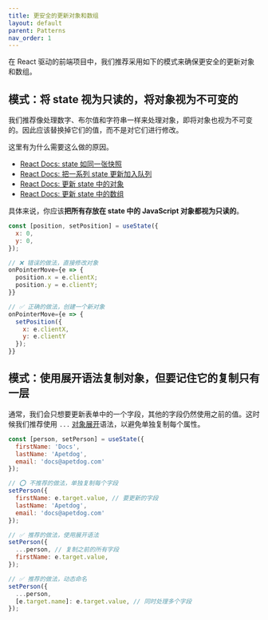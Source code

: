 ```yaml
---
title: 更安全的更新对象和数组
layout: default
parent: Patterns
nav_order: 1
---
```


在 React 驱动的前端项目中，我们推荐采用如下的模式来确保更安全的更新对象和数组。

## 模式：将 state 视为只读的，将对象视为不可变的

我们推荐像处理数字、布尔值和字符串一样来处理对象，即将对象也视为不可变的。因此应该替换掉它们的值，而不是对它们进行修改。

这里有为什么需要这么做的原因。

- [React Docs: state 如同一张快照](https://zh-hans.react.dev/learn/state-as-a-snapshot)
- [React Docs: 把一系列 state 更新加入队列](https://zh-hans.react.dev/learn/queueing-a-series-of-state-updates)
- [React Docs: 更新 state 中的对象](https://zh-hans.react.dev/learn/updating-objects-in-state)
- [React Docs: 更新 state 中的数组](https://zh-hans.react.dev/learn/updating-arrays-in-state)

具体来说，你应该**把所有存放在 state 中的 JavaScript 对象都视为只读的**。

```js
const [position, setPosition] = useState({
  x: 0,
  y: 0,
});

// ❌ 错误的做法，直接修改对象
onPointerMove={e => {
  position.x = e.clientX;
  position.y = e.clientY;
}}

// ✅ 正确的做法，创建一个新对象
onPointerMove={e => {
  setPosition({
    x: e.clientX,
    y: e.clientY
  });
}}
```

## 模式：使用展开语法复制对象，但要记住它的复制只有一层

通常，我们会只想要更新表单中的一个字段，其他的字段仍然使用之前的值。这时候我们推荐使用 `...` [对象展开](https://developer.mozilla.org/zh-CN/docs/Web/JavaScript/Reference/Operators/Spread_syntax#spread_in_object_literals)语法，以避免单独复制每个属性。

```js
const [person, setPerson] = useState({
  firstName: 'Docs',
  lastName: 'Apetdog',
  email: 'docs@apetdog.com'
});

// ⭕️ 不推荐的做法，单独复制每个字段
setPerson({
  firstName: e.target.value, // 要更新的字段
  lastName: 'Apetdog',
  email: 'docs@apetdog.com'
});

// ✅ 推荐的做法，使用展开语法
setPerson({
  ...person, // 复制之前的所有字段
  firstName: e.target.value,
});

// ✅ 推荐的做法，动态命名
setPerson({
  ...person,
  [e.target.name]: e.target.value, // 同时处理多个字段
});
```
